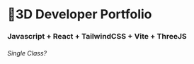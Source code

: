 # 🚀3D Developer Portfolio

### Javascript + React + TailwindCSS + Vite + ThreeJS
###### Single Class?
